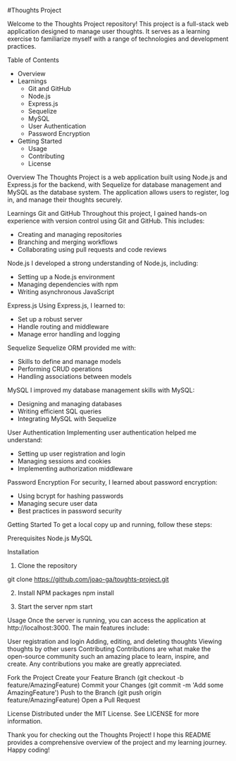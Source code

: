 #Thoughts Project

Welcome to the Thoughts Project repository! This project is a full-stack web application designed to manage user thoughts. It serves as a learning exercise to familiarize myself with a range of technologies and development practices.

Table of Contents
* Overview
* Learnings
  * Git and GitHub
  * Node.js
  * Express.js
  * Sequelize
  * MySQL
  * User Authentication
  * Password Encryption
* Getting Started
  * Usage
  * Contributing
  * License
 
Overview
  The Thoughts Project is a web application built using Node.js and Express.js for the backend, with Sequelize for database management and MySQL as the database system. The application allows users to register, log in, and manage     their thoughts securely.

Learnings
  Git and GitHub
  Throughout this project, I gained hands-on experience with version control using Git and GitHub. This includes:
  * Creating and managing repositories
  * Branching and merging workflows
  * Collaborating using pull requests and code reviews

Node.js
I developed a strong understanding of Node.js, including:

  * Setting up a Node.js environment
  * Managing dependencies with npm
  * Writing asynchronous JavaScript
    
Express.js
Using Express.js, I learned to:

  * Set up a robust server
  * Handle routing and middleware
  * Manage error handling and logging
    
Sequelize
Sequelize ORM provided me with:

  * Skills to define and manage models
  * Performing CRUD operations
  * Handling associations between models

    
MySQL
I improved my database management skills with MySQL:

  * Designing and managing databases
  * Writing efficient SQL queries
  * Integrating MySQL with Sequelize

User Authentication
Implementing user authentication helped me understand:

  * Setting up user registration and login
  * Managing sessions and cookies
  * Implementing authorization middleware

Password Encryption
For security, I learned about password encryption:

  * Using bcrypt for hashing passwords
  * Managing secure user data
  * Best practices in password security

Getting Started
To get a local copy up and running, follow these steps:

Prerequisites
Node.js
MySQL

Installation
1. Clone the repository

git clone https://github.com/joao-ga/toughts-project.git

2. Install NPM packages
npm install

3. Start the server
npm start

Usage
Once the server is running, you can access the application at http://localhost:3000. The main features include:

User registration and login
Adding, editing, and deleting thoughts
Viewing thoughts by other users
Contributing
Contributions are what make the open-source community such an amazing place to learn, inspire, and create. Any contributions you make are greatly appreciated.

Fork the Project
Create your Feature Branch (git checkout -b feature/AmazingFeature)
Commit your Changes (git commit -m 'Add some AmazingFeature')
Push to the Branch (git push origin feature/AmazingFeature)
Open a Pull Request

License
Distributed under the MIT License. See LICENSE for more information.

Thank you for checking out the Thoughts Project! I hope this README provides a comprehensive overview of the project and my learning journey. Happy coding!
